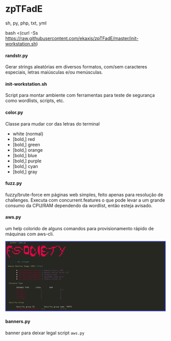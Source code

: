 # zpTFadE

sh, py, php, txt, yml

bash <(curl -Ss https://raw.githubusercontent.com/ekaxis/zpTFadE/master/init-workstation.sh)

#### randstr.py

Gerar strings aleatórias em diversos formatos, com/sem caracteres especiais, letras maiúsculas e/ou menúsculas.

#### init-workstation.sh

Script para montar ambiente com ferramentas para teste de segurança como wordlists, scripts, etc.

#### color.py

Classe para mudar cor das letras do terminal

* white (normal)
* [bold,] red
* [bold,] green
* [bold,] orange
* [bold,] blue
* [bold,] purple
* [bold,] cyan
* [bold,] gray

#### fuzz.py

fuzzy/brute-force em páginas web simples, feito apenas para resolução de challenges. Executa com concurrent.features
o que pode levar a um grande consumo da CPU/RAM dependendo da wordlist, então esteja avisado.

#### aws.py

um help colorido de alguns comandos para provisionamento rápido de máquinas com aws-cli.

![python aws.py](img/aws.py.png)

#### banners.py

banner para deixar legal script ``aws.py``

